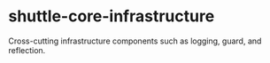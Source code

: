 shuttle-core-infrastructure
===========================

Cross-cutting infrastructure components such as logging, guard, and reflection.

